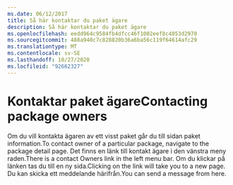 ```yaml
---
ms.date: 06/12/2017
title: Så här kontaktar du paket ägare
description: Så här kontaktar du paket ägare
ms.openlocfilehash: eedd964c9584fb4dfcc46f1002eef8c4053d2970
ms.sourcegitcommit: 488a940c7c828820b36a6ba56c119f64614afc29
ms.translationtype: MT
ms.contentlocale: sv-SE
ms.lasthandoff: 10/27/2020
ms.locfileid: "92662327"
---
```

# <a name="contacting-package-owners"></a><span data-ttu-id="c1ae5-103">Kontaktar paket ägare</span><span class="sxs-lookup"><span data-stu-id="c1ae5-103">Contacting package owners</span></span>

<span data-ttu-id="c1ae5-104">Om du vill kontakta ägaren av ett visst paket går du till sidan paket information.</span><span class="sxs-lookup"><span data-stu-id="c1ae5-104">To contact owner of a particular package, navigate to the package detail page.</span></span> <span data-ttu-id="c1ae5-105">Det finns en länk till kontakt ägare i den vänstra meny raden.</span><span class="sxs-lookup"><span data-stu-id="c1ae5-105">There is a contact Owners link in the left menu bar.</span></span> <span data-ttu-id="c1ae5-106">Om du klickar på länken tas du till en ny sida.</span><span class="sxs-lookup"><span data-stu-id="c1ae5-106">Clicking on the link will take you to a new page.</span></span> <span data-ttu-id="c1ae5-107">Du kan skicka ett meddelande härifrån.</span><span class="sxs-lookup"><span data-stu-id="c1ae5-107">You can send a message from here.</span></span>
